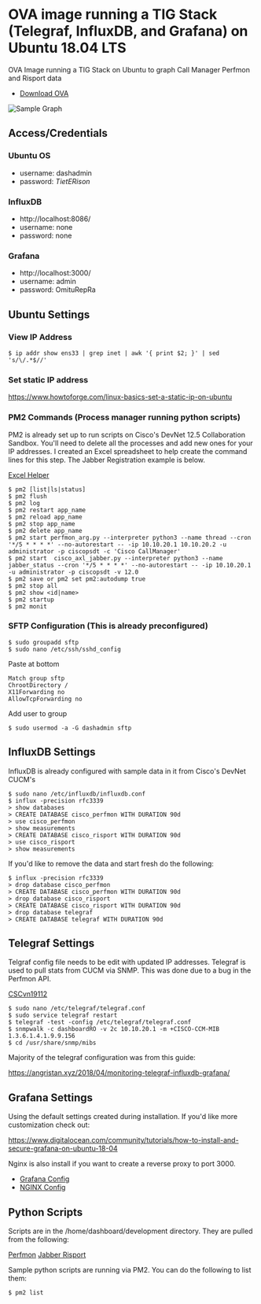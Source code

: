 # OVA image running a TIG Stack (Telegraf, InfluxDB, and Grafana) on Ubuntu 18.04 LTS
OVA Image running a TIG Stack on Ubuntu to graph Call Manager Perfmon and Risport data

* [Download OVA](https://github.com/sieteunoseis/cucm_tig_dashboard_ubuntu/releases/download/v1.0/cucm_tig_ubuntu.ova)

![Sample Graph](https://github.com/sieteunoseis/cucm_tig_dashboard_ubuntu/blob/master/screenshots/Grafana1.png)

## Access/Credentials

### Ubuntu OS
* username: dashadmin
* password: *TietERison*

### InfluxDB
* http://localhost:8086/
* username: none
* password: none

### Grafana
* http://localhost:3000/
* username: admin
* password: OmituRepRa

## Ubuntu Settings

### View IP Address
```
$ ip addr show ens33 | grep inet | awk '{ print $2; }' | sed 's/\/.*$//'
```

### Set static IP address
https://www.howtoforge.com/linux-basics-set-a-static-ip-on-ubuntu

### PM2 Commands (Process manager running python scripts)

PM2 is already set up to run scripts on Cisco's DevNet 12.5 Collaboration Sandbox. You'll need to delete all the processes and add new ones for your IP addresses. I created an Excel spreadsheet to help create the command lines for this step. The Jabber Registration example is below.

[Excel Helper](https://github.com/sieteunoseis/cucm_tig_dashboard_ubuntu/blob/master/PM2_Helper.xlsx)

```
$ pm2 [list|ls|status]
$ pm2 flush
$ pm2 log
$ pm2 restart app_name
$ pm2 reload app_name
$ pm2 stop app_name
$ pm2 delete app_name
$ pm2 start perfmon_arg.py --interpreter python3 --name thread --cron '*/5 * * * *' --no-autorestart -- -ip 10.10.20.1 10.10.20.2 -u administrator -p ciscopsdt -c 'Cisco CallManager'
$ pm2 start  cisco_axl_jabber.py --interpreter python3 --name jabber_status --cron '*/5 * * * *' --no-autorestart -- -ip 10.10.20.1 -u administrator -p ciscopsdt -v 12.0
$ pm2 save or pm2 set pm2:autodump true
$ pm2 stop all
$ pm2 show <id|name>
$ pm2 startup
$ pm2 monit
```

### SFTP Configuration (This is already preconfigured)
```
$ sudo groupadd sftp
$ sudo nano /etc/ssh/sshd_config
```

Paste at bottom

```
Match group sftp
ChrootDirectory /
X11Forwarding no
AllowTcpForwarding no
```
Add user to group

```
$ sudo usermod -a -G dashadmin sftp
```

## InfluxDB Settings

InfluxDB is already configured with sample data in it from Cisco's DevNet CUCM's

```
$ sudo nano /etc/influxdb/influxdb.conf
$ influx -precision rfc3339
> show databases
> CREATE DATABASE cisco_perfmon WITH DURATION 90d
> use cisco_perfmon
> show measurements
> CREATE DATABASE cisco_risport WITH DURATION 90d
> use cisco_risport
> show measurements
```
If you'd like to remove the data and start fresh do the following:

```
$ influx -precision rfc3339
> drop database cisco_perfmon
> CREATE DATABASE cisco_perfmon WITH DURATION 90d
> drop database cisco_risport
> CREATE DATABASE cisco_risport WITH DURATION 90d
> drop database telegraf
> CREATE DATABASE telegraf WITH DURATION 90d
```

## Telegraf Settings

Telgraf config file needs to be edit with updated IP addresses. Telegraf is used to pull stats from CUCM via SNMP. This was done due to a bug in the Perfmon API.

[CSCvn19112](https://bst.cloudapps.cisco.com/bugsearch/bug/CSCvn19112/?rfs=iqvred)

```
$ sudo nano /etc/telegraf/telegraf.conf
$ sudo service telegraf restart
$ telegraf -test -config /etc/telegraf/telegraf.conf
$ snmpwalk -c dashboardRO -v 2c 10.10.20.1 -m +CISCO-CCM-MIB 1.3.6.1.4.1.9.9.156
$ cd /usr/share/snmp/mibs
```

Majority of the telegraf configuration was from this guide:

https://angristan.xyz/2018/04/monitoring-telegraf-influxdb-grafana/

## Grafana Settings

Using the default settings created during installation. If you'd like more customization check out:

https://www.digitalocean.com/community/tutorials/how-to-install-and-secure-grafana-on-ubuntu-18-04

Nginx is also install if you want to create a reverse proxy to port 3000.

* [Grafana Config](https://grafana.com/tutorials/run-grafana-behind-a-proxy/#0)
* [NGINX Config](https://grafana.com/tutorials/run-grafana-behind-a-proxy/#1)

## Python Scripts

Scripts are in the /home/dashboard/development directory. They are pulled from the following:

[Perfmon](https://github.com/sieteunoseis/cisco_perfmon_influxdb)
[Jabber Risport](https://github.com/sieteunoseis/cisco_risport_influxdb)

Sample python scripts are running via PM2. You can do the following to list them:

```
$ pm2 list
```
